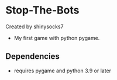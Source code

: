 # Stop-The-Bots 
Created by shinysocks7
 - My first game with python pygame.
 
## Dependencies
 - requires pygame and python 3.9 or later

